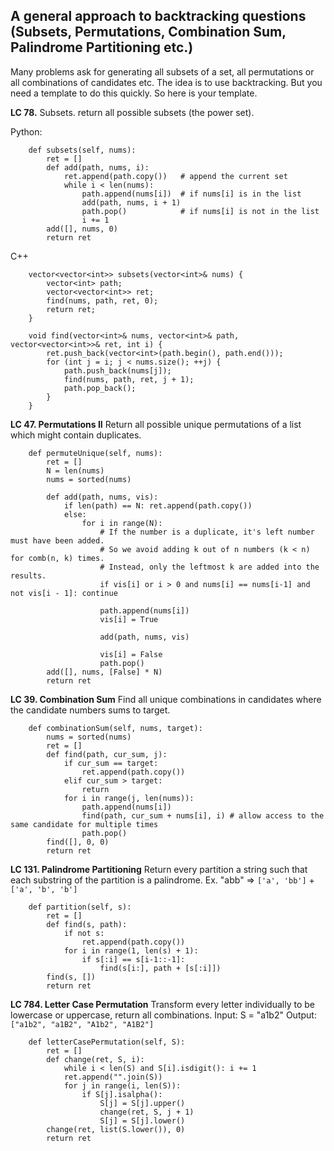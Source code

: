 ## A general approach to backtracking questions (Subsets, Permutations, Combination Sum, Palindrome Partitioning etc.)

Many problems ask for generating all subsets of a set, all permutations or all combinations of candidates etc.
The idea is to use backtracking. But you need a template to do this quickly.
So here is your template.

**LC 78.** Subsets. return all possible subsets (the power set).

Python:
```
    def subsets(self, nums):
        ret = []
        def add(path, nums, i):
            ret.append(path.copy())   # append the current set
            while i < len(nums):
                path.append(nums[i])  # if nums[i] is in the list
                add(path, nums, i + 1)
                path.pop()            # if nums[i] is not in the list
                i += 1
        add([], nums, 0)
        return ret
```

C++
```
    vector<vector<int>> subsets(vector<int>& nums) {
        vector<int> path;
        vector<vector<int>> ret;
        find(nums, path, ret, 0);
        return ret;
    }
    
    void find(vector<int>& nums, vector<int>& path, vector<vector<int>>& ret, int i) {
        ret.push_back(vector<int>(path.begin(), path.end()));
        for (int j = i; j < nums.size(); ++j) {
            path.push_back(nums[j]);
            find(nums, path, ret, j + 1);
            path.pop_back();
        }
    }
```

**LC 47. Permutations II** Return all possible unique permutations of a list which might contain duplicates. 
```
    def permuteUnique(self, nums):
        ret = []
        N = len(nums)
        nums = sorted(nums)
        
        def add(path, nums, vis):
            if len(path) == N: ret.append(path.copy())
            else:
                for i in range(N):
                    # If the number is a duplicate, it's left number must have been added.
                    # So we avoid adding k out of n numbers (k < n) for comb(n, k) times.
                    # Instead, only the leftmost k are added into the results.
                    if vis[i] or i > 0 and nums[i] == nums[i-1] and not vis[i - 1]: continue
                    
                    path.append(nums[i])
                    vis[i] = True
                    
                    add(path, nums, vis)
                    
                    vis[i] = False
                    path.pop()
        add([], nums, [False] * N)
        return ret
```

**LC 39. Combination Sum** Find all unique combinations in candidates where the candidate numbers sums to target.
```
    def combinationSum(self, nums, target):
        nums = sorted(nums)  
        ret = []
        def find(path, cur_sum, j):
            if cur_sum == target:
                ret.append(path.copy())
            elif cur_sum > target:
                return
            for i in range(j, len(nums)):
                path.append(nums[i])
                find(path, cur_sum + nums[i], i) # allow access to the same candidate for multiple times
                path.pop()
        find([], 0, 0)
        return ret
```

**LC 131. Palindrome Partitioning** Return every partition a string such that each substring of the partition is a palindrome. Ex. "abb" => `['a', 'bb']` + `['a', 'b', 'b']`
```
    def partition(self, s):
        ret = []
        def find(s, path):
            if not s:
                ret.append(path.copy())
            for i in range(1, len(s) + 1):
                if s[:i] == s[i-1::-1]:
                    find(s[i:], path + [s[:i]])
        find(s, [])
        return ret
```

**LC 784. Letter Case Permutation** Transform every letter individually to be lowercase or uppercase, return all combinations.
Input: S = "a1b2"
Output: `["a1b2", "a1B2", "A1b2", "A1B2"]`

```
    def letterCasePermutation(self, S):
        ret = []
        def change(ret, S, i):
            while i < len(S) and S[i].isdigit(): i += 1
            ret.append("".join(S))
            for j in range(i, len(S)):
                if S[j].isalpha():
                    S[j] = S[j].upper()
                    change(ret, S, j + 1)
                    S[j] = S[j].lower()
        change(ret, list(S.lower()), 0)
        return ret
```
